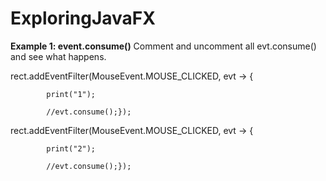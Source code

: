 # ExploringJavaFX

**Example 1: event.consume()** 
Comment and uncomment all evt.consume() and see what happens.

rect.addEventFilter(MouseEvent.MOUSE_CLICKED, evt -> {

            print("1");
            
            //evt.consume();});
            
rect.addEventFilter(MouseEvent.MOUSE_CLICKED, evt -> {

            print("2");
            
            //evt.consume();});
